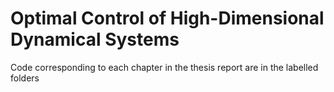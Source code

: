 # Optimal Control of High-Dimensional Dynamical Systems
Code corresponding to each chapter in the thesis report are in the labelled folders
